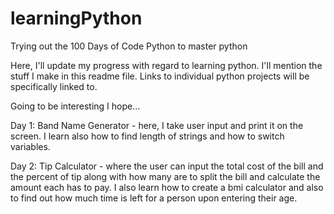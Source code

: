 # learningPython

Trying out the 100 Days of Code Python to master python

Here, I'll update my progress with regard to learning python.
I'll mention the stuff I make in this readme file. 
Links to individual python projects will be specifically linked to.

Going to be interesting I hope...

Day 1: Band Name Generator - here, I take user input and print it on the screen. I learn also how to find length of strings and how to switch variables.

Day 2: Tip Calculator - where the user can input the total cost of the bill and the percent of tip along with how many are to split the bill and calculate the amount each has to pay. I also learn how to create a bmi calculator and also to find out how much time is left for a person upon entering their age.
